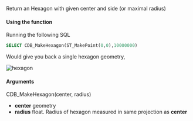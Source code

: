 Return an Hexagon with given center and side (or maximal radius)

#### Using the function

Running the following SQL

```sql
SELECT CDB_MakeHexagon(ST_MakePoint(0,0),10000000)
```

Would give you back a single hexagon geometry, 

![hexagon](http://i.imgur.com/6jeGStb.png)


#### Arguments

CDB_MakeHexagon(center, radius)

* **center** geometry
* **radius** float. Radius of hexagon measured in same projection as **center**
